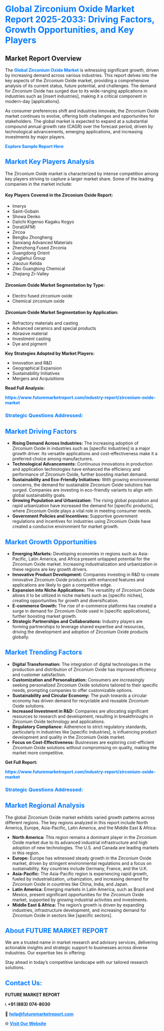<h1 style="color: #007BFF;">Global Zirconium Oxide Market Report 2025-2033: Driving Factors, Growth Opportunities, and Key Players</h1>

<section id="overview">
<h2>Market Report Overview</h2>
<p>The <a href="https://www.futuremarketreport.com/industry-report/zirconium-oxide-market" style="color: #007BFF; text-decoration: none;"><strong>Global Zirconium Oxide Market</strong></a> is witnessing significant growth, driven by increasing demand across various industries. This report delves into the key aspects of the Zirconium Oxide market, providing a comprehensive analysis of its current status, future potential, and challenges. The demand for Zirconium Oxide has surged due to its wide-ranging applications in industries such as [insert industries], making it a critical component in modern-day [applications].</p>
<p>As consumer preferences shift and industries innovate, the Zirconium Oxide market continues to evolve, offering both challenges and opportunities for stakeholders. The global market is expected to expand at a substantial compound annual growth rate (CAGR) over the forecast period, driven by technological advancements, emerging applications, and increasing investments by major players.</p>
</section>

<section id="overview">
<p><a href="https://www.futuremarketreport.com/request-sample/reportId=106012" style="color: #007BFF; text-decoration: none;"><strong>Explore Sample Report Here</strong></a></p>
</section>

<section id="key-players">
<h2 style="color: #007BFF;">Market Key Players Analysis</h2>
<p>The Zirconium Oxide market is characterized by intense competition among key players striving to capture a larger market share. Some of the leading companies in the market include:</p>
<h4>Key Players Covered in the Zirconium Oxide Report:</h4>
<ul><li>Imerys</li><li>Saint-Gobain</li><li>Showa Denko</li><li>Daiichi Kigenso Kagaku Kogyo</li><li>Doral(AFM)</li><li>Zircoa</li><li>Bengbu Zhongheng</li><li>Sanxiang Advanced Materials</li><li>Zhenzhong Fused Zirconia</li><li>Guangdong Orient</li><li>Jingjiehui Group</li><li>Jiaozuo Kelida</li><li>Zibo Guangtong Chemical</li><li>Zhejiang Zr-Valley</li></ul>
<h4>Zirconium Oxide Market Segmentation by Type:</h4>
<ul><li>Electro fused zirconium oxide</li><li>Chemical zirconium oxide</li></ul>

<h4>Zirconium Oxide Market Segmentation by Application:</h4>
<ul><li>Refractory materials and casting</li><li>Advanced ceramics and special products</li><li>Abrasive material</li><li>Investment casting</li><li>Dye and pigment</li></ul>
<p><strong>Key Strategies Adopted by Market Players:</strong></p>
<ul>
<li>Innovation and R&D</li>
<li>Geographical Expansion</li>
<li>Sustainability Initiatives</li>
<li>Mergers and Acquisitions</li>
</ul>
</section>

<section>
<p><strong>Read Full Analysis: </strong></p><a href="https://www.futuremarketreport.com/industry-report/zirconium-oxide-market" style="color: #007BFF; text-decoration: none;"><strong>https://www.futuremarketreport.com/industry-report/zirconium-oxide-market</strong></a>
<h3 style="color: #007BFF;">Strategic Questions Addressed:</h3>
</section>

<section id="driving-factors">
<h2 style="color: #007BFF;">Market Driving Factors</h2>
<ul>
<li><strong>Rising Demand Across Industries:</strong> The increasing adoption of Zirconium Oxide in industries such as [specific industries] is a major growth driver. Its versatile applications and cost-effectiveness make it a preferred choice among manufacturers.</li>
<li><strong>Technological Advancements:</strong> Continuous innovations in production and application technologies have enhanced the efficiency and performance of Zirconium Oxide, further boosting market demand.</li>
<li><strong>Sustainability and Eco-Friendly Initiatives:</strong> With growing environmental concerns, the demand for sustainable Zirconium Oxide solutions has surged. Companies are investing in eco-friendly variants to align with global sustainability goals.</li>
<li><strong>Growing Population and Urbanization:</strong> The rising global population and rapid urbanization have increased the demand for [specific products], where Zirconium Oxide plays a vital role in meeting consumer needs.</li>
<li><strong>Government Policies and Incentives:</strong> Supportive government regulations and incentives for industries using Zirconium Oxide have created a conducive environment for market growth.</li>
</ul>
</section>

<section id="growth-opportunities">
<h2 style="color: #007BFF;">Market Growth Opportunities</h2>
<ul>
<li><strong>Emerging Markets:</strong> Developing economies in regions such as Asia-Pacific, Latin America, and Africa present untapped potential for the Zirconium Oxide market. Increasing industrialization and urbanization in these regions are key growth drivers.</li>
<li><strong>Innovative Product Development:</strong> Companies investing in R&D to create innovative Zirconium Oxide products with enhanced features and applications are likely to gain a competitive edge.</li>
<li><strong>Expansion into Niche Applications:</strong> The versatility of Zirconium Oxide allows it to be utilized in niche markets such as [specific niches], creating opportunities for growth and diversification.</li>
<li><strong>E-commerce Growth:</strong> The rise of e-commerce platforms has created a surge in demand for Zirconium Oxide used in [specific applications], further boosting market growth.</li>
<li><strong>Strategic Partnerships and Collaborations:</strong> Industry players are forming partnerships to leverage shared expertise and resources, driving the development and adoption of Zirconium Oxide products globally.</li>
</ul>
</section>

<section id="trending-factors">
<h2 style="color: #007BFF;">Market Trending Factors</h2>
<ul>
<li><strong>Digital Transformation:</strong> The integration of digital technologies in the production and distribution of Zirconium Oxide has improved efficiency and customer satisfaction.</li>
<li><strong>Customization and Personalization:</strong> Consumers are increasingly seeking personalized Zirconium Oxide solutions tailored to their specific needs, prompting companies to offer customizable options.</li>
<li><strong>Sustainability and Circular Economy:</strong> The push towards a circular economy has driven demand for recyclable and reusable Zirconium Oxide solutions.</li>
<li><strong>Increased Investment in R&D:</strong> Companies are allocating significant resources to research and development, resulting in breakthroughs in Zirconium Oxide technology and applications.</li>
<li><strong>Regulatory Compliance:</strong> Adherence to strict regulatory standards, particularly in industries like [specific industries], is influencing product development and quality in the Zirconium Oxide market.</li>
<li><strong>Focus on Cost-Effectiveness:</strong> Businesses are exploring cost-efficient Zirconium Oxide solutions without compromising on quality, making the market more competitive.</li>
</ul>
</section>

<section>
<p><strong>Get Full Report: </strong></p><a href="https://www.futuremarketreport.com/industry-report/zirconium-oxide-market" style="color: #007BFF; text-decoration: none;"><strong>https://www.futuremarketreport.com/industry-report/zirconium-oxide-market</strong></a>
<h3 style="color: #007BFF;">Strategic Questions Addressed:</h3>
</section>


<section id="regional-analysis">
<h2 style="color: #007BFF;">Market Regional Analysis</h2>
<p>The global Zirconium Oxide market exhibits varied growth patterns across different regions. The key regions analyzed in this report include North America, Europe, Asia-Pacific, Latin America, and the Middle East & Africa:</p>
<ul>
<li><strong>North America:</strong> This region remains a dominant player in the Zirconium Oxide market due to its advanced industrial infrastructure and high adoption of new technologies. The U.S. and Canada are leading markets in this region.</li>
<li><strong>Europe:</strong> Europe has witnessed steady growth in the Zirconium Oxide market, driven by stringent environmental regulations and a focus on sustainability. Key countries include Germany, France, and the U.K.</li>
<li><strong>Asia-Pacific:</strong> The Asia-Pacific region is experiencing rapid growth, fueled by industrialization, urbanization, and increasing demand for Zirconium Oxide in countries like China, India, and Japan.</li>
<li><strong>Latin America:</strong> Emerging markets in Latin America, such as Brazil and Mexico, present significant opportunities for the Zirconium Oxide market, supported by growing industrial activities and investments.</li>
<li><strong>Middle East & Africa:</strong> The region’s growth is driven by expanding industries, infrastructure development, and increasing demand for Zirconium Oxide in sectors like [specific sectors].</li>
</ul>
</section>

<footer>
<h2 style="color: #007BFF;">About FUTURE MARKET REPORT</h2>
<p>We are a trusted name in market research and advisory services, delivering actionable insights and strategic support to businesses across diverse industries. Our expertise lies in offering:</p>

<p>Stay ahead in today’s competitive landscape with our tailored research solutions.</p>

<h2 style="color: #007BFF;">Contact Us:</h2>
<p><strong>FUTURE MARKET REPORT</strong></p>
<p>📞 <strong>+91 (883) 074-8030</strong></p>
<p>📧 <strong><a href="mailto:help@futuremarketreport.com" style="color: #007BFF;">help@futuremarketreport.com</a></strong></p>
<p>🌐 <strong><a href="https://www.futuremarketreport.com/" style="color: #007BFF;">Visit Our Website</a></strong></p>
</footer>